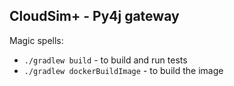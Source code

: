 ## CloudSim+ - Py4j gateway

Magic spells:
* `./gradlew build` - to build and run tests
* `./gradlew dockerBuildImage` - to build the image
